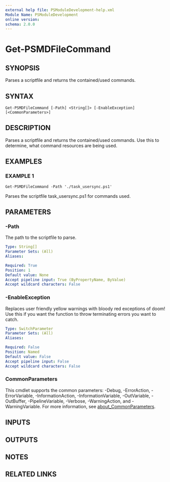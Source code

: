 ```yaml
---
external help file: PSModuleDevelopment-help.xml
Module Name: PSModuleDevelopment
online version:
schema: 2.0.0
---
```


# Get-PSMDFileCommand

## SYNOPSIS
Parses a scriptfile and returns the contained/used commands.

## SYNTAX

```
Get-PSMDFileCommand [-Path] <String[]> [-EnableException] [<CommonParameters>]
```

## DESCRIPTION
Parses a scriptfile and returns the contained/used commands.
Use this to determine, what command resources are being used.

## EXAMPLES

### EXAMPLE 1
```
Get-PSMDFileCommand -Path './task_usersync.ps1'
```

Parses the scriptfile task_usersync.ps1 for commands used.

## PARAMETERS

### -Path
The path to the scriptfile to parse.

```yaml
Type: String[]
Parameter Sets: (All)
Aliases:

Required: True
Position: 1
Default value: None
Accept pipeline input: True (ByPropertyName, ByValue)
Accept wildcard characters: False
```

### -EnableException
Replaces user friendly yellow warnings with bloody red exceptions of doom!
Use this if you want the function to throw terminating errors you want to catch.

```yaml
Type: SwitchParameter
Parameter Sets: (All)
Aliases:

Required: False
Position: Named
Default value: False
Accept pipeline input: False
Accept wildcard characters: False
```

### CommonParameters
This cmdlet supports the common parameters: -Debug, -ErrorAction, -ErrorVariable, -InformationAction, -InformationVariable, -OutVariable, -OutBuffer, -PipelineVariable, -Verbose, -WarningAction, and -WarningVariable. For more information, see [about_CommonParameters](http://go.microsoft.com/fwlink/?LinkID=113216).

## INPUTS

## OUTPUTS

## NOTES

## RELATED LINKS
